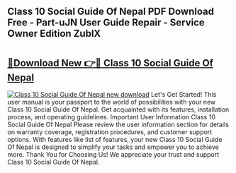 ## Class 10 Social Guide Of Nepal PDF Download Free - Part-uJN User Guide Repair - Service Owner Edition ZublX

# <h2><a href="http://bc54632.oget.top/?id=Class+10+Social+Guide+Of+Nepal">🔗Download New 👉🔴 Class 10 Social Guide Of Nepal</a></h2>

[![Class 10 Social Guide Of Nepal new download](https://i.imgur.com/5g1atiW.png)](http://bc54632.oget.top/?id=Class+10+Social+Guide+Of+Nepal)
Let's Get Started! This user manual is your passport to the world of possibilities with your new Class 10 Social Guide Of Nepal. Get acquainted with its features, installation process, and operating guidelines. Important User Information Class 10 Social Guide Of Nepal Please review the user information section for details on warranty coverage, registration procedures, and customer support options. With features like list of features, your new Class 10 Social Guide Of Nepal is designed to simplify your tasks and empower you to achieve more. Thank You for Choosing Us! We appreciate your trust and support Class 10 Social Guide Of Nepal.
